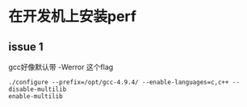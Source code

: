 # 在开发机上安装perf

## issue 1
gcc好像默认带 -Werror 这个flag

```
./configure --prefix=/opt/gcc-4.9.4/ --enable-languages=c,c++ --disable-multilib
enable-multilib
```
